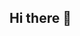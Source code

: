 ## Hi there 👋

<!--
**DataAnalytis/DataAnalytis** is a ✨ _special_ ✨ repository because its `README.md` (this file) appears on your GitHub profile.

👨🏻‍💻 I am currently a Graduate Teaching Assistant for Applied Analytics at the University of Texas at Dallas.
⏪ I have 4 years of work experience in the analytics domain across South east Asia and Middle East.
🥇 I am targeting jobs centered around Business Analytics (Marketing/ Product / Operations /Finance) to drive business value in a scalable manner
💬 Ask me about Product Strategy, Business Analytics or Marketing
📫 Let's chat: afnananwarkhan1@gmail.com or https://www.linkedin.com/in/afnananwar/.
😄 Pronouns: He/Him/His.
⚡ Fun fact: Up for an early morning hike any day of the year. If you are into running/hiking, you found yourself a great partner on the side


🚀 If my profile looks reasonable to you, let's create value together
